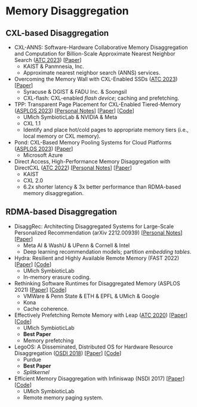 # Memory Disaggregation

## CXL-based Disaggregation

* CXL-ANNS: Software-Hardware Collaborative Memory Disaggregation and Computation for Billion-Scale Approximate Nearest Neighbor Search ([ATC 2023](../../reading-notes/conference/atc-2023/)) \[[Paper](https://www.usenix.org/conference/atc23/presentation/jang)]
  * KAIST & Panmnesia, Inc.
  * Approximate nearest neighbor search (ANNS) services.
* Overcoming the Memory Wall with CXL-Enabled SSDs ([ATC 2023](../../reading-notes/conference/atc-2023/)) \[[Paper](https://www.usenix.org/conference/atc23/presentation/yang-shao-peng)]
  * Syracuse & DGIST & FADU Inc. & Soongsil
  * CXL-flash: CXL-enabled _flash device_; caching and prefetching.
* TPP: Transparent Page Placement for CXL-Enabled Tiered-Memory ([ASPLOS 2023](../../reading-notes/conference/asplos-2023/)) \[[Personal Notes](../../reading-notes/conference/asplos-2023/tpp.md)] \[[Paper](https://dl.acm.org/doi/10.1145/3582016.3582063)] \[[Code](https://lwn.net/Articles/876993/)]
  * UMich SymbioticLab & NVIDIA & Meta
  * CXL 1.1
  * Identify and place hot/cold pages to appropriate memory tiers (i.e., local memory or CXL memory).
* Pond: CXL-Based Memory Pooling Systems for Cloud Platforms ([ASPLOS 2023](../../reading-notes/conference/asplos-2023/)) \[[Paper](https://dl.acm.org/doi/abs/10.1145/3575693.3578835)]
  * Microsoft Azure
* Direct Access, High-Performance Memory Disaggregation with DirectCXL ([ATC 2022](../../reading-notes/conference/atc-2022/)) \[[Personal Notes](../../reading-notes/conference/atc-2022/directcxl.md)] \[[Paper](https://www.usenix.org/conference/atc22/presentation/gouk)]
  * KAIST
  * CXL 2.0
  * 6.2x shorter latency & 3x better performance than RDMA-based memory disaggregation.

## RDMA-based Disaggregation

* DisaggRec: Architecting Disaggregated Systems for Large-Scale Personalized Recommendation (arXiv 2212.00939) \[[Personal Notes](broken-reference)] \[[Paper](https://arxiv.org/abs/2212.00939)]
  * Meta AI & WashU & UPenn & Cornell & Intel
  * Deep learning recommendation models; partition _embedding tables_.
* Hydra: Resilient and Highly Available Remote Memory (FAST 2022) \[[Paper](https://www.usenix.org/conference/fast22/presentation/lee)] \[[Code](https://github.com/SymbioticLab/Hydra)]
  * UMich SymbioticLab
  * In-memory erasure coding.
* Rethinking Software Runtimes for Disaggregated Memory (ASPLOS 2021) \[[Paper](https://dl.acm.org/doi/10.1145/3445814.3446713)] \[[Code](https://github.com/project-kona/asplos21-ae)]
  * VMWare & Penn State & ETH & EPFL & UMich & Google
  * Kona
  * Cache coherence.
* Effectively Prefetching Remote Memory with Leap ([ATC 2020](../../reading-notes/conference/atc-2020/)) \[[Paper](https://www.usenix.org/conference/atc20/presentation/al-maruf)] \[[Code](https://github.com/SymbioticLab/leap)]
  * UMich SymbioticLab
  * **Best Paper**
  * Memory prefetching
* LegoOS: A Disseminated, Distributed OS for Hardware Resource Disaggregation ([OSDI 2018](../../reading-notes/conference/osdi-2018/)) \[[Paper](https://www.usenix.org/conference/osdi18/presentation/shan)] \[[Code](https://github.com/WukLab/LegoOS)]
  * Purdue
  * **Best Paper**
  * _Splitkernel_
* Efficient Memory Disaggregation with Infiniswap (NSDI 2017) \[[Paper](https://www.usenix.org/conference/nsdi17/technical-sessions/presentation/gu)] \[[Code](https://github.com/SymbioticLab/Infiniswap)]
  * UMich SymbioticLab
  * Remote memory paging system.
